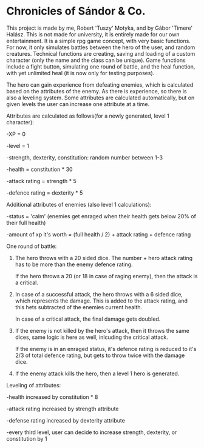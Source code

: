 Chronicles of Sándor & Co.
============================
This project is made by me, Robert 'Tuszy' Motyka, and by Gábor 'Timere' Halász. This is not made for university, it is entirely made for our own entertainment.
It is a simple rpg game concept, with very basic functions. For now, it only simulates battles between the hero of the user, and random creatures. Technical functions are creating, saving and loading of a custom character (only the name and the class can be unique). Game functions include a fight button, simulating one round of battle, and the heal function, with yet unlimited heal (it is now only for testing purposes).

The hero can gain experience from defeating enemies, which is calculated based on the attributes of the enemy. As there is experience, so there is also a leveling system. Some attributes are calculated automatically, but on given levels the user can increase one attribute at a time.

Attributes are calculated as follows(for a newly generated, level 1 character):

-XP = 0

-level = 1

-strength, dexterity, constitution: random number between 1-3

-health = constitution * 30

-attack rating = strength * 5

-defence rating = dexterity * 5

Additional attributes of enemies (also level 1 calculations):

-status = 'calm' (enemies get enraged when their health gets below 20% of their full health)

-amount of xp it's worth = (full health / 2) + attack rating + defence rating

One round of battle:

1. The hero throws with a 20 sided dice. The number + hero attack rating has to be more than the enemy defence rating.

    If the hero throws a 20 (or 18 in case of raging enemy), then the attack is a critical.
    
2. In case of a successful attack, the hero throws with a 6 sided dice, which represents the damage. This is added to the attack rating, and this hets subtracted of the enemies current health.

    In case of a critical attack, the final damage gets doubled.
    
3. If the enemy is not killed by the hero's attack, then it throws the same dices, same logic is here as well, inlcuding the critical attack.

    If the enemy is in an enraged status, it's defence rating is reduced to it's 2/3 of total defence rating, but gets to throw twice with the damage dice.
    
4. If the enemy attack kills the hero, then a level 1 hero is generated.

Leveling of attributes:

-health increased by constitution * 8

-attack rating increased by strength attribute

-defense rating increased by dexterity attribute

-every third level, user can decide to increase strength, dexterity, or constitution by 1
